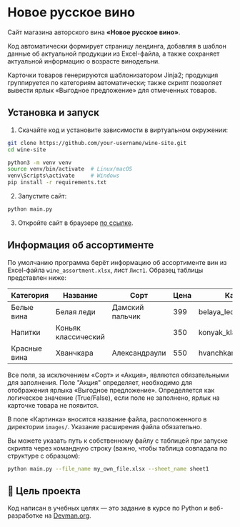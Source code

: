 # Новое русское вино #

Сайт магазина авторского вина **«Новое русское вино»**. 

Код автоматически формирует страницу лендинга, добавляя в шаблон данные об актуальной продукции из Excel-файла, а также сохраняет актуальной информацию о возрасте винодельни.  

Карточки товаров генерируются шаблонизатором Jinja2; продукция группируется по категориям автоматически; также скрипт позволяет вывести ярлык «Выгодное предложение» для отмеченных товаров.

## Установка и запуск ##

1. Скачайте код и установите зависимости в виртуальном окружении:

```bash
git clone https://github.com/your-username/wine-site.git
cd wine-site
````

```bash
python3 -m venv venv
source venv/bin/activate  # Linux/macOS
venv\Scripts\activate     # Windows
pip install -r requirements.txt
```

2. Запустите сайт:

```bash
python main.py
```

3. Откройте сайт в браузере [по ссылке](http://127.0.0.1:8000/index.html).

## Информация об ассортименте ##

По умолчанию программа берёт информацию об ассортименте вин из Excel-файла `wine_assortment.xlsx`, лист `Лист1`. Образец таблицы представлен ниже:

| Категория     | Название              | Сорт              | Цена | Картинка                 | Акция                  |
|---------------|------------------------|-------------------|------|--------------------------|-------------------------|
| Белые вина    | Белая леди             | Дамский пальчик   | 399  | belaya_ledi.png          | Выгодное предложение    |
| Напитки       | Коньяк классический    |                   | 350  | konyak_klassicheskyi.png |                         |
| Красные вина  | Хванчкара              | Александраули     | 550  | hvanchkara.png           |                         |

Все поля, за исключением «Сорт» и «Акция», являются обязательными для заполнения. Поле "Акция" определяет, необходимо для отображения ярлыка «Выгодное предложение». Определяется как логическое значение (True/False), если поле не заполнено, ярлык на карточке товара не появится.

В поле «Картинка» вносится название файла, расположенного в директории `images/`. Указание расширения файла обязательно.

Вы можете указать путь к собственному файлу с таблицей при запуске скрипта через командную строку (важно, чтобы таблица совпадала по структуре с образцом):

```bash
python main.py --file_name my_own_file.xlsx --sheet_name sheet1
```

## 🎯 Цель проекта ##

Код написан в учебных целях — это задание в курсе по Python и веб-разработке на [Devman.org](https://dvmn.org).
